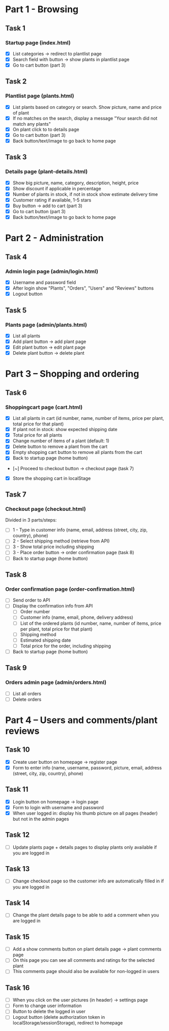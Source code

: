 # Part 1 - Browsing

## Task 1

### Startup page (index.html)

- [x] List categories -> redirect to plantlist page
- [x] Search field with button -> show plants in plantlist page
- [x] Go to cart button (part 3)

## Task 2

### Plantlist page (plants.html)

- [x] List plants based on category or search. Show picture, name and price of plant
- [x] If no matches on the search, display a message "Your search did not match any plants"
- [x] On plant click to to details page
- [x] Go to cart button (part 3)
- [x] Back button/text/image to go back to home page

## Task 3

### Details page (plant-details.html)

- [x] Show big picture, name, category, description, height, price
- [x] Show discount if applicable in percentage
- [x] Number of plants in stock, if not in stock show estimate delivery time
- [x] Customer rating if available, 1-5 stars
- [x] Buy button -> add to cart (part 3)
- [x] Go to cart button (part 3)
- [x] Back button/text/image to go back to home page

# Part 2 - Administration

## Task 4

### Admin login page (admin/login.html)

- [x] Username and password field
- [x] After login show "Plants", "Orders", "Users" and "Reviews" buttons
- [x] Logout button

## Task 5

### Plants page (admin/plants.html)

- [x] List all plants
- [x] Add plant button -> add plant page
- [x] Edit plant button -> edit plant page
- [x] Delete plant button -> delete plant

# Part 3 – Shopping and ordering

## Task 6

### Shoppingcart page (cart.html)

- [x] List all plants in cart (id number, name, number of items, price per plant, total price for that plant)
- [x] If plant not in stock: show expected shipping date
- [x] Total price for all plants
- [x] Change number of items of a plant (default: 1)
- [x] Delete button to remove a plant from the cart
- [x] Empty shopping cart button to remove all plants from the cart
- [x] Back to startup page (home button)
- [~] Proceed to checkout button -> checkout page (task 7)
- [x] Store the shopping cart in localStage

## Task 7

### Checkout page (checkout.html)

Divided in 3 parts/steps:

- [ ] 1 - Type in customer info (name, email, address (street, city, zip, country), phone)
- [ ] 2 - Select shipping method (retrieve from API)
- [ ] 3 - Show total price including shipping
- [ ] 3 - Place order button -> order confirmation page (task 8)
- [ ] Back to startup page (home button)

## Task 8

### Order confirmation page (order-confirmation.html)

- [ ] Send order to API
- [ ] Display the confirmation info from API
  - [ ] Order number
  - [ ] Customer info (name, email, phone, delivery address)
  - [ ] List of the ordered plants (id number, name, number of items, price per plant, total price for that plant)
  - [ ] Shipping method
  - [ ] Estimated shipping date
  - [ ] Total price for the order, including shipping
- [ ] Back to startup page (home button)

## Task 9

### Orders admin page (admin/orders.html)

- [ ] List all orders
- [ ] Delete orders

# Part 4 – Users and comments/plant reviews

## Task 10

- [x] Create user button on homepage -> register page
- [x] Form to enter info (name, username, password, picture, email, address (street, city, zip, country), phone)

## Task 11

- [x] Login button on homepage -> login page
- [x] Form to login with username and password
- [x] When user logged in: display his thumb picture on all pages (header) but not in the admin pages

## Task 12

- [ ] Update plants page + details pages to display plants only available if you are logged in

## Task 13

- [ ] Change checkout page so the customer info are automatically filled in if you are logged in

## Task 14

- [ ] Change the plant details page to be able to add a comment when you are logged in

## Task 15

- [ ] Add a show comments button on plant details page -> plant comments page
- [ ] On this page you can see all comments and ratings for the selected plant
- [ ] This comments page should also be available for non-logged in users

## Task 16

- [ ] When you click on the user pictures (in header) -> settings page
- [ ] Form to change user information
- [ ] Button to delete the logged in user
- [ ] Logout button (delete authorization token in localStorage/sessionStorage), redirect to homepage

